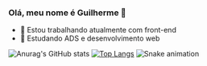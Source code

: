 ### Olá, meu nome é Guilherme 👋

- 🔭 Estou trabalhando atualmente com front-end
- 🌱 Estudando ADS e desenvolvimento web



![Anurag's GitHub stats](https://github-readme-stats.vercel.app/api?username=guilhermescruz&show_icons=true&theme=codeSTACKr)   [![Top Langs](https://github-readme-stats.vercel.app/api/top-langs/?username=guilhermescruz&layout=compact&theme=codeSTACKr)](https://github.com/guilhermescruz/github-readme-stats)
![Snake animation](https://github.com/rafaballerini2/rafaballerini2/blob/output/github-contribution-grid-snake.svg)
